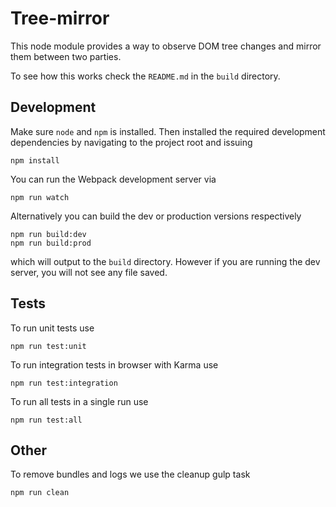 # Tree-mirror

This node module provides a way to observe DOM tree changes and mirror them between two parties.

To see how this works check the `README.md` in the `build` directory.

## Development

Make sure `node` and `npm` is installed. Then installed the required development dependencies by navigating to the project root and issuing

`npm install`

You can run the Webpack development server via

`npm run watch`

Alternatively you can build the dev or production versions respectively

```
npm run build:dev
npm run build:prod
```

which will output to the `build` directory. However if you are running the dev server, you will not see any file saved.

## Tests

To run unit tests use

`npm run test:unit`

To run integration tests in browser with Karma use

`npm run test:integration`

To run all tests in a single run use

`npm run test:all`

## Other

To remove bundles and logs we use the cleanup gulp task

`npm run clean`
